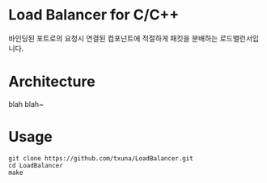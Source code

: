# Load Balancer for C/C++ 
바인딩된 포트로의 요청시 연결된 컴포넌트에 적절하게 패킷을 분배하는 로드밸런서입니다. 

# Architecture
blah blah~  

# Usage
```
git clone https://github.com/txuna/LoadBalancer.git
cd LoadBalancer 
make 
```